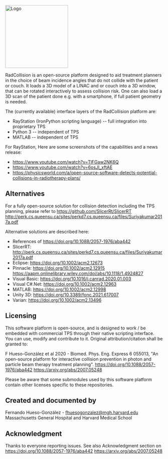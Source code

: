 [//]: # (RadCollision)

<img src="logo.svg" alt="Logo" width="200"/>

RadCollision is an open-source platform designed to aid treatment planners in the choice of beam incidence angles that do not collide with the patient or couch.
It loads a 3D model of a LINAC and or couch into a 3D window, that can be rotated interactively to assess collision risk. One can also load a 3D scan of the patient done e.g. with a smartphone, if full patient geometry is needed.

The (currently available) interface layers of the RadCollision platform are:
* RayStation (IronPython scripting language) -- full integration into proprietary TPS
* Python 3 -- independent of TPS
* MATLAB -- independent of TPS

For RayStation, Here are some screenshots of the capabilities and a news release:
* https://www.youtube.com/watch?v=TlFGaw2NK6Q
* https://www.youtube.com/watch?v=6osJI_xftAE
* https://physicsworld.com/a/open-source-software-detects-potential-collisions-in-radiotherapy-plans/

Alternatives
------------

For a fully open-source solution for collision detection including the TPS planning, please refer to https://github.com/SlicerRt/SlicerRT
http://perk.cs.queensu.ca/sites/perkd7.cs.queensu.ca/files/Suriyakumar2017a.pdf

Alternative solutions are described here:
* References of https://doi.org/10.1088/2057-1976/aba442
* SlicerRT: http://perk.cs.queensu.ca/sites/perkd7.cs.queensu.ca/files/Suriyakumar2017a.pdf
* Eclipse: https://doi.org/10.1002/acm2.12673
* Pinnacle: https://doi.org/10.1002/acm2.12915 https://aapm.onlinelibrary.wiley.com/doi/abs/10.1118/1.4924827
* Visual Basic: https://doi.org/10.1016/j.canrad.2020.01.003
* Visual C#.Net: https://doi.org/10.1002/acm2.12963
* MATLAB: https://doi.org/10.1002/acm2.12998
* Unity 3D: https://doi.org/10.3389/fonc.2021.617007
* Varian: https://doi.org/10.1002/acm2.13496

Licensing
---------

This software platform is open-source, and is designed to work / be embedded with commercial TPS through their native scripting interface. You can use, modify and contribute to it. Original attribution/citation shall be granted to:

F Hueso-González et al 2020 - Biomed. Phys. Eng. Express 6 055013, "An open-source platform for interactive collision prevention in photon and particle beam therapy treatment planning". https://doi.org/10.1088/2057-1976/aba442 https://arxiv.org/abs/2007.05248

Please be aware that some submodules used by this software platform contain other licenses specific to these repositories.

Created and documented by
-------------------------

Fernando Hueso-González - fhuesogonzalez@mgh.harvard.edu
Massachusetts General Hospital and Harvard Medical School

Acknowledgment
--------------

Thanks to everyone reporting issues. See also Acknowledgment section on https://doi.org/10.1088/2057-1976/aba442 https://arxiv.org/abs/2007.05248
